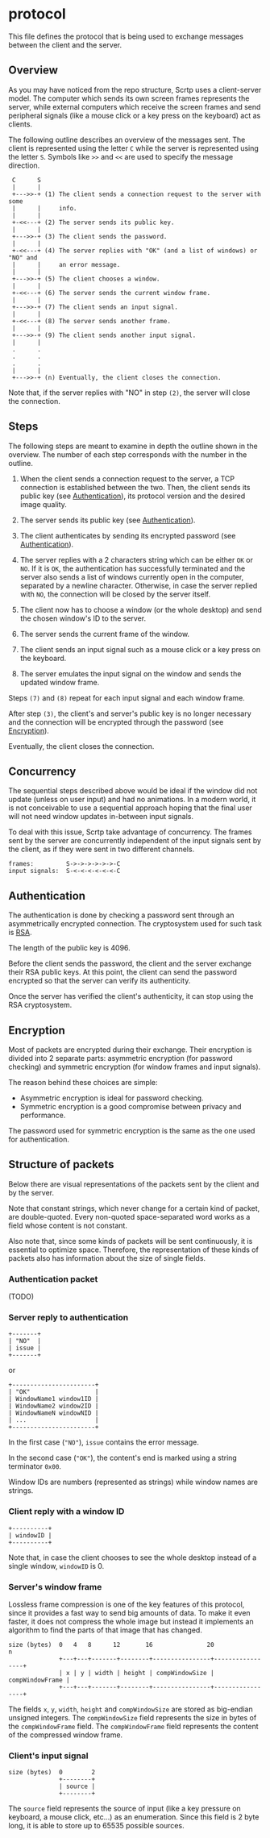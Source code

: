# protocol

This file defines the protocol that is being used to exchange messages between
the client and the server.

## Overview

As you may have noticed from the repo structure, Scrtp uses a client-server
model. The computer which sends its own screen frames represents the server,
while external computers which receive the screen frames and send peripheral
signals (like a mouse click or a key press on the keyboard) act as clients.

The following outline describes an overview of the messages sent. The client is
represented using the letter `C` while the server is represented using the
letter `S`. Symbols like `>>` and `<<` are used to specify the message
direction.

```
 C      S
 |      |
 +--->>-+ (1) The client sends a connection request to the server with some
 |      |     info.
 |      |
 +-<<---+ (2) The server sends its public key.
 |      |
 +--->>-+ (3) The client sends the password.
 |      |
 +-<<---+ (4) The server replies with "OK" (and a list of windows) or "NO" and
 |      |     an error message.
 |      |
 +--->>-+ (5) The client chooses a window.
 |      |
 +-<<---+ (6) The server sends the current window frame.
 |      |
 +--->>-+ (7) The client sends an input signal.
 |      |
 +-<<---+ (8) The server sends another frame.
 |      |
 +--->>-+ (9) The client sends another input signal.
 |      |
 .      .
 .      .
 .      .
 |      |
 +--->>-+ (n) Eventually, the client closes the connection.
```

Note that, if the server replies with "NO" in step `(2)`, the server will close
the connection.

## Steps

The following steps are meant to examine in depth the outline shown in the
overview. The number of each step corresponds with the number in the outline.

 1. When the client sends a connection request to the server, a TCP connection
    is established between the two. Then, the client sends its public key (see
    [Authentication](#Authentication)), its protocol version and the desired
    image quality.

 2. The server sends its public key (see [Authentication](#Authentication)).

 3. The client authenticates by sending its encrypted password (see
    [Authentication](#Authentication)).

 4. The server replies with a 2 characters string which can be either `OK` or
    `NO`. If it is `OK`, the authentication has successfully terminated and the
    server also sends a list of windows currently open in the computer,
    separated by a newline character. Otherwise, in case the server replied with
    `NO`, the connection will be closed by the server itself.

 5. The client now has to choose a window (or the whole desktop) and send the
    chosen window's ID to the server.

 6. The server sends the current frame of the window.

 7. The client sends an input signal such as a mouse click or a key press on the
    keyboard.

 8. The server emulates the input signal on the window and sends the updated
    window frame.

Steps `(7)` and `(8)` repeat for each input signal and each window frame.

After step `(3)`, the client's and server's public key is no longer necessary
and the connection will be encrypted through the password (see
[Encryption](#Encryption)).

Eventually, the client closes the connection.

## Concurrency

The sequential steps described above would be ideal if the window did not update
(unless on user input) and had no animations. In a modern world, it is not
conceivable to use a sequential approach hoping that the final user will not
need window updates in-between input signals.

To deal with this issue, Scrtp take advantage of concurrency. The frames sent by
the server are concurrently independent of the input signals sent by the client,
as if they were sent in two different channels.

```
frames:         S->->->->->->-C
input signals:  S-<-<-<-<-<-<-C
```

## Authentication

The authentication is done by checking a password sent through an asymmetrically
encrypted connection. The cryptosystem used for such task is
[RSA](https://en.wikipedia.org/wiki/RSA_(cryptosystem)).

The length of the public key is 4096.

Before the client sends the password, the client and the server exchange their
RSA public keys. At this point, the client can send the password encrypted so
that the server can verify its authenticity.

Once the server has verified the client's authenticity, it can stop using the
RSA cryptosystem.

## Encryption

Most of packets are encrypted during their exchange. Their encryption is divided
into 2 separate parts: asymmetric encryption (for password checking) and
symmetric encryption (for window frames and input signals).

The reason behind these choices are simple:

 - Asymmetric encryption is ideal for password checking.
 - Symmetric encryption is a good compromise between privacy and performance.

The password used for symmetric encryption is the same as the one used for
authentication.

## Structure of packets

Below there are visual representations of the packets sent by the client and by
the server.

Note that constant strings, which never change for a certain kind of packet, are
double-quoted. Every non-quoted space-separated word works as a field whose
content is not constant.

Also note that, since some kinds of packets will be sent continuously, it is
essential to optimize space. Therefore, the representation of these kinds of
packets also has information about the size of single fields.

### Authentication packet

(TODO)

### Server reply to authentication

```
+-------+
| "NO"  |
| issue |
+-------+
```

or

```
+-----------------------+
| "OK"                  |
| WindowName1 window1ID |
| WindowName2 window2ID |
| WindowNameN windowNID |
| ...                   |
+-----------------------+
```

In the first case (`"NO"`), `issue` contains the error message.

In the second case (`"OK"`), the content's end is marked using a string
terminator `0x00`.

Window IDs are numbers (represented as strings) while window names are strings.

### Client reply with a window ID

```
+----------+
| windowID |
+----------+
```

Note that, in case the client chooses to see the whole desktop instead of a
single window, `windowID` is 0.

### Server's window frame

Lossless frame compression is one of the key features of this protocol, since it
provides a fast way to send big amounts of data. To make it even faster, it does
not compress the whole image but instead it implements an algorithm to find the
parts of that image that has changed.

```
size (bytes)  0   4   8      12       16               20                 n
              +---+---+-------+--------+----------------+-----------------+
              | x | y | width | height | compWindowSize | compWindowFrame |
              +---+---+-------+--------+----------------+-----------------+
```

The fields `x`, `y`, `width`, `height` and `compWindowSize` are stored as
big-endian unsigned integers. The `compWindowSize` field represents the size in
bytes of the `compWindowFrame` field. The `compWindowFrame` field represents
the content of the compressed window frame.

### Client's input signal

```
size (bytes)  0        2
              +--------+
              | source |
              +--------+
```

The `source` field represents the source of input (like a key pressure on
keyboard, a mouse click, etc...) as an enumeration. Since this field is 2 byte
long, it is able to store up to 65535 possible sources.

